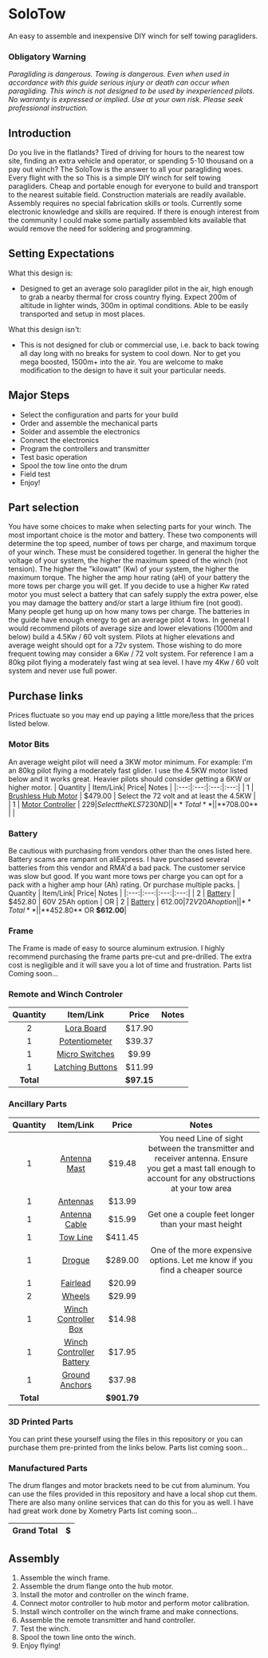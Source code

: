 # SoloTow
An easy to assemble and inexpensive DIY winch for self towing paragliders.
### Obligatory Warning
*Paragliding is dangerous. Towing is dangerous. Even when used in accordance with this guide serious injury or death can occur when paragliding. This winch is not designed to be used by inexperienced pilots. No warranty is expressed or implied. Use at your own risk. Please seek professional instruction.*
## Introduction
Do you live in the flatlands? Tired of driving for hours to the nearest tow site, finding an extra vehicle and operator, or spending 5-10 thousand on a pay out winch? The SoloTow is the answer to all your paragliding woes. Every flight with the so This is a simple DIY winch for self towing paragliders. Cheap and portable enough for everyone to build and transport to the nearest suitable field. Construction materials are readily available. Assembly requires no special fabrication skills or tools. Currently some electronic knowledge and skills are required. If there is enough interest from the community I could make some partially assembled kits available that would remove the need for soldering and programming.
## Setting Expectations
What this design is:
- Designed to get an average solo paraglider pilot in the air, high enough to grab a nearby thermal for cross country flying. Expect 200m of altitude in lighter winds, 300m in optimal conditions. Able to be easily transported and setup in most places. 

What this design isn't:
- This is not designed for club or commercial use, i.e. back to back towing all day long with no breaks for system to cool down. Nor to get you mega boosted, 1500m+ into the air. You are welcome to make modification to the design to have it suit your particular needs.
## Major Steps
* Select the configuration and parts for your build
* Order and assemble the mechanical parts
* Solder and assemble the electronics
* Connect the electronics
* Program the controllers and transmitter
* Test basic operation
* Spool the tow line onto the drum
* Field test
* Enjoy!
## Part selection
You have some choices to make when selecting parts for your winch. The most important choice is the motor and battery. These two components will determine the top speed, number of tows per charge, and maximum torque of your winch. These must be considered together. In general the higher the voltage of your system, the higher the maximum speed of the winch (not tension). The higher the "kilowatt" (Kw) of your system, the higher the maximum torque. The higher the amp hour rating (aH) of your battery the more tows per charge you will get. If you decide to use a higher Kw rated motor you must select a battery that can safely supply the extra power, else you may damage the battery and/or start a large lithium fire (not good). Many people get hung up on how many tows per charge. The batteries in the guide have enough energy to get an average pilot 4 tows.
In general I would recommend pilots of average size and lower elevations (1000m and below) build a 4.5Kw / 60 volt system. Pilots at higher elevations and average weight should opt for a 72v system. Those wishing to do more frequent towing may consider a 6Kw / 72 volt system. For reference I am a 80kg pilot flying a moderately fast wing at sea level. I have my 4Kw / 60 volt system and never use full power.
## Purchase links
Prices fluctuate so you may end up paying a little more/less that the prices listed below.
### Motor Bits
An average weight pilot will need a 3KW motor minimum. For example: I'm an 80kg pilot flying a moderately fast glider. I use the 4.5KW motor listed below and it works great. Heavier pilots should consider getting a 6KW or higher motor.
| Quantity | Item/Link| Price| Notes |
|:---:|:---:|:---:|:---:|
| 1 | [Brushless Hub Motor](https://kellycontroller.com/shop/brushless-hub-motor-13in/) | $479.00 | Select the 72 volt and at least the 4.5KW |
| 1 | [Motor Controller](https://kellycontroller.com/shop/kls-n/) | $229 | Select the KLS7230ND | 
| **Total** | | **$708.00** | |
### Battery
Be cautious with purchasing from vendors other than the ones listed here. Battery scams are rampant on aliExpress. I have purchased several batteries from this vendor and RMA'd a bad pack. The customer service was slow but good. If you want more tows per charge you can opt for a pack with a higher amp hour (Ah) rating. Or purchase multiple packs.
| Quantity | Item/Link| Price| Notes |
|:---:|:---:|:---:|:---:|
| 2 | [Battery](https://tinyurl.com/46wfumn2) | $452.80 | 60V 25Ah option |
OR
| 2 | [Battery](https://tinyurl.com/46wfumn2) | $612.00 | 72V 20Ah option |
|**Total**| | **$452.80** OR **$612.00**|

### Frame
The Frame is made of easy to source aluminum extrusion. I highly recommend purchasing the frame parts pre-cut and pre-drilled. The extra cost is negligible and it will save you a lot of time and frustration. 
Parts list Coming soon...

### Remote and Winch Controler
| Quantity | Item/Link| Price| Notes |
|:---:|:---:|:---:|:---:|
| 2 | [Lora Board](https://heltec.org/project/wifi-lora-32-v3/) | $17.90 | |
| 1 | [Potentiometer](https://a.co/d/56w9rYE) | $39.37 | |
| 1 | [Micro Switches](https://a.co/d/2vwkWf8) | $9.99| |
| 1 | [Latching Buttons](https://a.co/d/3Erq4vm) | $11.99 | |
| **Total**||**$97.15**|



### Ancillary Parts
| Quantity | Item/Link| Price| Notes |
|:---:|:---:|:---:|:---:|
| 1 | [Antenna Mast](https://a.co/d/f2BagqU) | $19.48 | You need Line of sight between the transmitter and receiver antenna. Ensure you get a mast tall enough to account for any obstructions at your tow area |
| 1 | [Antennas](https://a.co/d/8XnRbzk) | $13.99 |  |
|1| [Antenna Cable](https://a.co/d/dvxMuS1)| $15.99 | Get one a couple feet longer than your mast height |
| 1 | [Tow Line](https://tinyurl.com/2x9287e6) | $411.45 |  |
| 1 | [Drogue](https://towmeup.com/shop/ols/products/round-drogue-parachute) | $289.00 | One of the more expensive options. Let me know if you find a cheaper source |
|1 | [Fairlead](https://a.co/d/cL6a3BA) | $20.99| |
| 2 | [Wheels](https://a.co/d/hkvo3uy)| $29.99 ||
| 1 | [Winch Controller Box](https://a.co/d/iAHD5yw) | $14.98 | |
| 1 | [Winch Controller Battery](https://a.co/d/eulVu19) | $17.95 | |
| 1 | [Ground Anchors](https://a.co/d/alXvBq3) | $37.98 | |
|**Total**| | **$901.79**| |

### 3D Printed Parts
You can print these yourself using the files in this repository or you can purchase them pre-printed from the links below.
Parts list coming soon...



### Manufactured Parts
The drum flanges and motor brackets need to be cut from aluminum. You can use the files provided in this repository and have a local shop cut them. There are also many online services that can do this for you as well. I have had great work done by Xometry
Parts list coming soon...


| **Grand Total** | **$** | 
|:---:|:---:|

## Assembly
1. Assemble the winch frame.
2. Assemble the drum flange onto the hub motor.
3. Install the motor and controller on the winch frame.
4. Connect motor controller to hub motor and perform motor calibration.
5. Install winch controller on the winch frame and make connections.
6. Assemble the remote transmitter and hand controller.
7. Test the winch.
8. Spool the town line onto the winch.
9. Enjoy flying!
